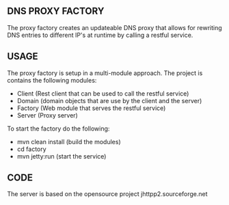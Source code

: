 DNS PROXY FACTORY
-------------------------------------------------------
The proxy factory creates an updateable DNS proxy that allows for rewriting DNS entries to different IP's at runtime by calling a restful service.

USAGE
-----------------
The proxy factory is setup in a multi-module approach.
The project is contains the following modules:

- Client (Rest client that can be used to call the restful service)
- Domain (domain objects that are use by the client and the server)
- Factory (Web module that serves the restful service)
- Server (Proxy server)

To start the factory do the following:
- mvn clean install (build the modules)
- cd factory
- mvn jetty:run (start the service)

CODE
-----------------
The server is based on the opensource project jhttpp2.sourceforge.net


